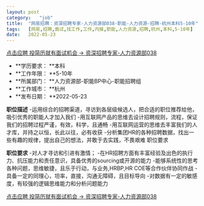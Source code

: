 ```yaml
---
layout:	post
category:	"job"
title:	"网易招聘：资深招聘专家-人力资源部038-职能-人力资源-招聘-杭州本科5-10年"
tags:	[网易,招聘,面试,找工作,工作,内推,职能,人力资源,招聘,杭州,本科,5-10年]
date:	2022-05-23
---
```


[点击应聘 投简历就有面试机会 -> 资深招聘专家-人力资源部038](http://mobile.bole.netease.com/bole/boleDetail?id=40379&employeeId=346f03c3cda5f04c&key=all)



- **学历要求： **本科
- **工作年限： **5-10年
- **所属部门： **人力资源部-职能BP中心-职能招聘组
- **工作城市： **杭州
- **发布日期： **2022-05-23



**职位描述**
-运用综合的招聘渠道，寻访到各层级候选人，把合适的职位推荐给他，吸引优秀的职能人才加入我们
-用互联网产品的思维去设计招聘规则，流程，保证我们的招聘过程严谨，有效，科学，且通畅
-用互联网运营的思维去丰富我们的人才库，并持之以恒，长此以往，必有收获
-分析集团HR的各种招聘数据，找出一些有趣的规律，提出自己的想法，并敢于去实践，不畏艰难
职位要求



**职位要求**
-对人才寻访和引进有激情；
-在HR招聘方面有丰富经验及出色的执行力、抗压能力和责任意识，具备优秀的sourcing或开源的能力
-能够系统性的思考各种问题，思维敏捷，且乐于行动，与业务,HRBP,HR COE等合作伙伴协同作战
-具备一定的同理心，坦率，直接，沟通无障碍，且目标导向
-对数据有一定的敏感度，有较强的逻辑思维能力和分析问题能力



[点击应聘 投简历就有面试机会 -> 资深招聘专家-人力资源部038](http://mobile.bole.netease.com/bole/boleDetail?id=40379&employeeId=346f03c3cda5f04c&key=all)